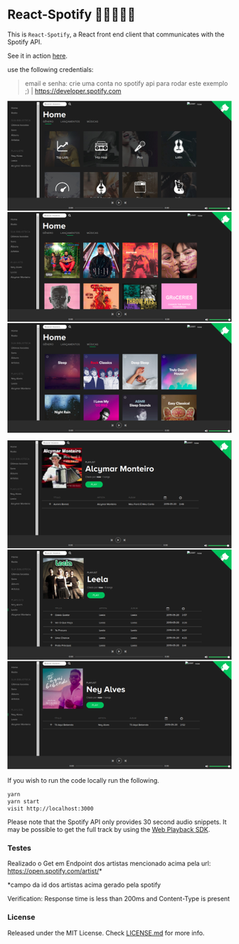 # React-Spotify 🎼🎺🎸🎻🎤

This is `React-Spotify`, a React front end client that communicates with the Spotify API.

See it in action [here](http://crisgit.github.io/react-spotify).

use the following credentials:

> email e senha: crie uma conta no spotify api para rodar este exemplo ;) | https://developer.spotify.com

![alt text](https://github.com/crisgit/react-spotify/blob/master/home.png "Home")
![alt text](https://github.com/crisgit/react-spotify/blob/master/lancamento.png "Lançamento")
![alt text](https://github.com/crisgit/react-spotify/blob/master/music.png "Músicas")

![alt text](https://github.com/crisgit/react-spotify/blob/master/alcymarMonteiro.png "Alcymar Monteiro")
![alt text](https://github.com/crisgit/react-spotify/blob/master/leela.png "Leela")
![alt text](https://github.com/crisgit/react-spotify/blob/master/neyAlves.png "Ney Alves")

If you wish to run the code locally run the following.

```
yarn
yarn start
visit http://localhost:3000
```

Please note that the Spotify API only provides 30 second audio snippets. It may be possible to get the full track by using the [Web Playback SDK](https://beta.developer.spotify.com/documentation/web-playback-sdk/).


### Testes

Realizado o Get em Endpoint dos artistas mencionado acima pela url: https://open.spotify.com/artist/*

*campo da id dos artistas acima gerado pela spotify

Verification: Response time is less than 200ms and Content-Type is present

### License

Released under the MIT License. Check [LICENSE.md](https://github.com/crisgit/react-spotify/blob/master/LICENSE) for more info.
